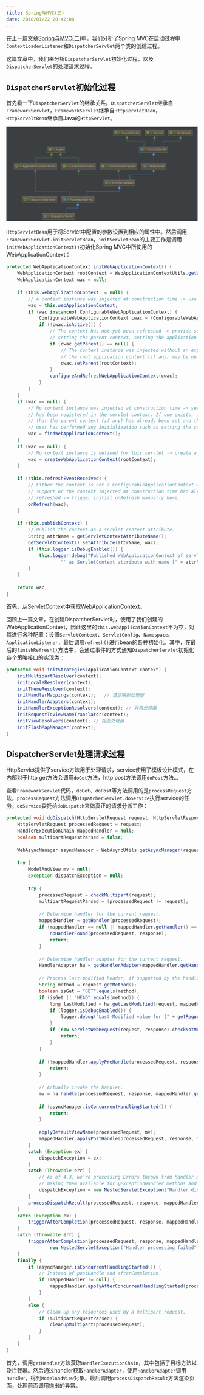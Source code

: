 ```yaml
---
title: Spring与MVC(三)
date: 2018/01/22 20:42:00
---
```


在上一篇文章[Spring与MVC(二)][1]中，我们分析了Spring MVC在启动过程中`ContextLoaderListener`和`DispatcherServlet`两个类的创建过程。

这篇文章中，我们来分析`DispatcherServlet`初始化过程，以及`DispatcherServlet`的处理请求过程。
<!-- more -->
## `DispatcherServlet`初始化过程

首先看一下`DispatcherServlet`的继承关系。`DispatcherServlet`继承自`FrameworkServlet`，`FrameworkServlet`继承自`HttpServletBean`，`HttpServeltBean`继承自Java的`HttpServlet`。

![DispatcherServlet](media/DispatcherServlet.png)

`HttpServletBean`用于将Servlet中配置的参数设置到相应的属性中。然后调用`FrameworkServlet.initServletBean`，`initServletBean`的主要工作是调用`initWebApplicationContext()`初始化Spring MVC中所使用的WebApplicationContext：

```java
protected WebApplicationContext initWebApplicationContext() {
	WebApplicationContext rootContext = WebApplicationContextUtils.getWebApplicationContext(getServletContext());
	WebApplicationContext wac = null;

	if (this.webApplicationContext != null) {
		// A context instance was injected at construction time -> use it
		wac = this.webApplicationContext;
		if (wac instanceof ConfigurableWebApplicationContext) {
			ConfigurableWebApplicationContext cwac = (ConfigurableWebApplicationContext) wac;
			if (!cwac.isActive()) {
				// The context has not yet been refreshed -> provide services such as
				// setting the parent context, setting the application context id, etc
				if (cwac.getParent() == null) {
					// The context instance was injected without an explicit parent -> set
					// the root application context (if any; may be null) as the parent
					cwac.setParent(rootContext);
				}
				configureAndRefreshWebApplicationContext(cwac);
			}
		}
	}
	if (wac == null) {
		// No context instance was injected at construction time -> see if one
		// has been registered in the servlet context. If one exists, it is assumed
		// that the parent context (if any) has already been set and that the
		// user has performed any initialization such as setting the context id
		wac = findWebApplicationContext();
	}
	if (wac == null) {
		// No context instance is defined for this servlet -> create a local one
		wac = createWebApplicationContext(rootContext);
	}

	if (!this.refreshEventReceived) {
		// Either the context is not a ConfigurableApplicationContext with refresh
		// support or the context injected at construction time had already been
		// refreshed -> trigger initial onRefresh manually here.
		onRefresh(wac);
	}

	if (this.publishContext) {
		// Publish the context as a servlet context attribute.
		String attrName = getServletContextAttributeName();
		getServletContext().setAttribute(attrName, wac);
		if (this.logger.isDebugEnabled()) {
			this.logger.debug("Published WebApplicationContext of servlet '" + getServletName() +
					"' as ServletContext attribute with name [" + attrName + "]");
		}
	}

	return wac;
}
```

首先，从ServletContext中获取WebApplicationContext。

回顾上一篇文章，在创建DispatcherServlet时，使用了我们创建的WebApplicationContext，因此这里的`this.webApplicationContext`不为空，对其进行各种配置：设置`ServletContext`、`ServletConfig`、`Namespace`、`ApplicationListener`，最后调用`refresh()`进行bean的各种初始化。其中，在最后的`finishRefresh()`方法中，会通过事件的方式通知`DispatcherServlet`初始化各个策略接口的实现类：

```java
protected void initStrategies(ApplicationContext context) {
	initMultipartResolver(context);
	initLocaleResolver(context);
	initThemeResolver(context);
	initHandlerMappings(context);	// 请求映射处理器
	initHandlerAdapters(context);
	initHandlerExceptionResolvers(context);	// 异常处理器
	initRequestToViewNameTranslator(context);
	initViewResolvers(context);	// 视图处理器
	initFlashMapManager(context);
}
```

## DispatcherServlet处理请求过程

HttpServlet提供了service方法用于处理请求，service使用了模板设计模式，在内部对于http get方法会调用`doGet`方法，http post方法调用`doPost`方法...

查看`FrameworkServlet`代码，`doGet`、`doPost`等方法调用的是`processRequest`方法，`processRequest`方法调用`DispatcherServlet.doService`执行service的任务，`doService`委托给`doDispatch`来做真正的请求分派工作：

```java
protected void doDispatch(HttpServletRequest request, HttpServletResponse response) throws Exception {
	HttpServletRequest processedRequest = request;
	HandlerExecutionChain mappedHandler = null;
	boolean multipartRequestParsed = false;

	WebAsyncManager asyncManager = WebAsyncUtils.getAsyncManager(request);

	try {
		ModelAndView mv = null;
		Exception dispatchException = null;

		try {
			processedRequest = checkMultipart(request);
			multipartRequestParsed = (processedRequest != request);

			// Determine handler for the current request.
			mappedHandler = getHandler(processedRequest);
			if (mappedHandler == null || mappedHandler.getHandler() == null) {
				noHandlerFound(processedRequest, response);
				return;
			}

			// Determine handler adapter for the current request.
			HandlerAdapter ha = getHandlerAdapter(mappedHandler.getHandler());

			// Process last-modified header, if supported by the handler.
			String method = request.getMethod();
			boolean isGet = "GET".equals(method);
			if (isGet || "HEAD".equals(method)) {
				long lastModified = ha.getLastModified(request, mappedHandler.getHandler());
				if (logger.isDebugEnabled()) {
					logger.debug("Last-Modified value for [" + getRequestUri(request) + "] is: " + lastModified);
				}
				if (new ServletWebRequest(request, response).checkNotModified(lastModified) && isGet) {
					return;
				}
			}

			if (!mappedHandler.applyPreHandle(processedRequest, response)) {
				return;
			}

			// Actually invoke the handler.
			mv = ha.handle(processedRequest, response, mappedHandler.getHandler());

			if (asyncManager.isConcurrentHandlingStarted()) {
				return;
			}

			applyDefaultViewName(processedRequest, mv);
			mappedHandler.applyPostHandle(processedRequest, response, mv);
		}
		catch (Exception ex) {
			dispatchException = ex;
		}
		catch (Throwable err) {
			// As of 4.3, we're processing Errors thrown from handler methods as well,
			// making them available for @ExceptionHandler methods and other scenarios.
			dispatchException = new NestedServletException("Handler dispatch failed", err);
		}
		processDispatchResult(processedRequest, response, mappedHandler, mv, dispatchException);
	}
	catch (Exception ex) {
		triggerAfterCompletion(processedRequest, response, mappedHandler, ex);
	}
	catch (Throwable err) {
		triggerAfterCompletion(processedRequest, response, mappedHandler,
				new NestedServletException("Handler processing failed", err));
	}
	finally {
		if (asyncManager.isConcurrentHandlingStarted()) {
			// Instead of postHandle and afterCompletion
			if (mappedHandler != null) {
				mappedHandler.applyAfterConcurrentHandlingStarted(processedRequest, response);
			}
		}
		else {
			// Clean up any resources used by a multipart request.
			if (multipartRequestParsed) {
				cleanupMultipart(processedRequest);
			}
		}
	}
}
```

首先，调用`getHandler`方法获取`HandlerExecutionChain`，其中包括了目标方法以及拦截器。然后通过handler获取`HandlerAdapter`，使用`HandlerAdapter`调用handler，得到`ModelAndView`对象。最后调用`processDispatchResult`方法渲染页面，处理前面调用抛出的异常。



[1]: /articles/Spring/Spring与MVC(二).html

